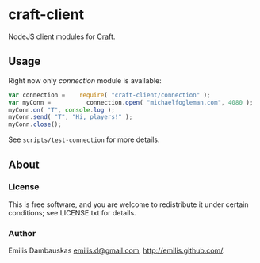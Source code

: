 # craft-client

NodeJS client modules for [Craft](fogleman/Craft).

## Usage

Right now only *connection* module is available:

```javascript
var connection =    require( "craft-client/connection" );
var myConn =          connection.open( "michaelfogleman.com", 4080 );
myConn.on( "T", console.log );
myConn.send( "T", "Hi, players!" );
myConn.close();
```

See `scripts/test-connection` for more details.

## About

### License

This is free software, and you are welcome to redistribute it under certain conditions; see LICENSE.txt for details.

### Author

Emilis Dambauskas <emilis.d@gmail.com>, <http://emilis.github.com/>.
